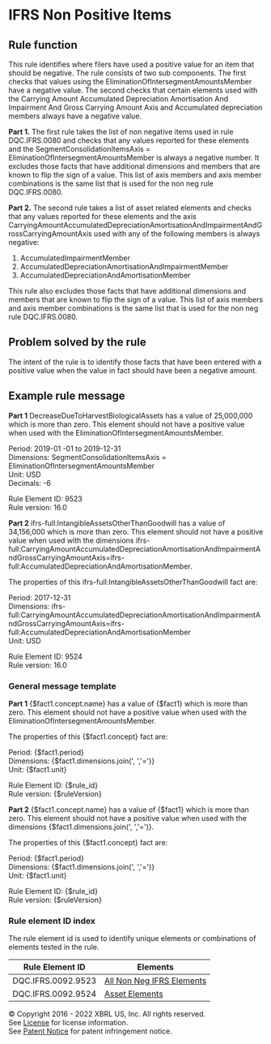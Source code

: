 # IFRS Non Positive Items  

## Rule function
This rule identifies where filers have used a positive value for an item that should be negative.  The rule consists of two sub components. The first checks that values using the EliminationOfIntersegmentAmountsMember have a negative value. The second checks that certain elements used with the Carrying Amount Accumulated Depreciation Amortisation And Impairment And Gross Carrying Amount Axis and Accumulated depreciation members always have a negative value.

**Part 1.**
The first rule takes the list of non negative items used in rule DQC.IFRS.0080 and checks that any values reported for these elements and the SegmentConsolidationItemsAxis = EliminationOfIntersegmentAmountsMember is always a negative number.  It excludes those facts that have additional dimensions and members that are known to flip the sign of a value.  This list of axis members and axis member combinations is the same list that is used for the non neg rule DQC.IFRS.0080.

**Part 2.**
The second rule takes a list of asset related elements and checks that any values reported for these elements and the axis  CarryingAmountAccumulatedDepreciationAmortisationAndImpairmentAndGrossCarryingAmountAxis used with any of the following members is always negative:

  1. AccumulatedImpairmentMember
  1. AccumulatedDepreciationAmortisationAndImpairmentMember
  1. AccumulatedDepreciationAndAmortisationMember

This rule also excludes those facts that have additional dimensions and members that are known to flip the sign of a value.  This list of axis members and axis member combinations is the same list that is used for the non neg rule DQC.IFRS.0080.

## Problem solved by the rule
The intent of the rule is to identify those facts that have been entered with a positive value when the value in fact should have been a negative amount.

## Example rule message
**Part 1**
DecreaseDueToHarvestBiologicalAssets has a value of 25,000,000 which is more than zero. This element should not have a positive value when used with the EliminationOfIntersegmentAmountsMember. 

Period: 2019-01 -01 to 2019-12-31  
Dimensions: SegmentConsolidationItemsAxis = EliminationOfIntersegmentAmountsMember  
Unit: USD  
Decimals: -6

Rule Element ID: 9523  
Rule version: 16.0

**Part 2**
ifrs-full:IntangibleAssetsOtherThanGoodwill has a value of 34,156,000 which is more than zero. This element should not have a positive value when used with the dimensions ifrs-full:CarryingAmountAccumulatedDepreciationAmortisationAndImpairmentAndGrossCarryingAmountAxis=ifrs-full:AccumulatedDepreciationAndAmortisationMember.

The properties of this ifrs-full:IntangibleAssetsOtherThanGoodwill fact are:

Period: 2017-12-31  
Dimensions: ifrs-full:CarryingAmountAccumulatedDepreciationAmortisationAndImpairmentAndGrossCarryingAmountAxis=ifrs-full:AccumulatedDepreciationAndAmortisationMember  
Unit: USD

Rule Element ID: 9524  
Rule version: 16.0 

### General message template
**Part 1**
{$fact1.concept.name} has a value of {$fact1} which is more than zero. This element should not have a positive value when used with the EliminationOfIntersegmentAmountsMember. 

The properties of this {$fact1.concept} fact are:

Period: {$fact1.period}  
Dimensions: {$fact1.dimensions.join(', ','=')}  
Unit: {$fact1.unit}

Rule Element ID: {$rule_id}  
Rule version: {$ruleVersion}

**Part 2**
{$fact1.concept.name} has a value of {$fact1} which is more than zero. This element should not have a positive value when used with the dimensions {$fact1.dimensions.join(', ','=')}. 

The properties of this {$fact1.concept} fact are:

Period: {$fact1.period}  
Dimensions: {$fact1.dimensions.join(', ','=')}  
Unit: {$fact1.unit}

Rule Element ID: {$rule_id}  
Rule version: {$ruleVersion}

### Rule element ID index
The rule element id is used to identify unique elements or combinations of elements tested in the rule.

|Rule Element ID|Elements|  
|--------|--------|  
|DQC.IFRS.0092.9523|[All Non Neg IFRS Elements](https://github.com/DataQualityCommittee/dqc_us_rules/blob/master/docs/DQC_US_0080/DQC_0080_ListOfElements.xlsx?raw=true)| 
|DQC.IFRS.0092.9524|[Asset Elements](https://github.com/DataQualityCommittee/dqc_us_rules/blob/master/dqc_us_rules/resources/DQC_IFRS_0091/dqc_0091_ifrs_2018_concepts.csv)|

© Copyright 2016 - 2022 XBRL US, Inc. All rights reserved.   
See [License](https://xbrl.us/dqc-license) for license information.  
See [Patent Notice](https://xbrl.us/dqc-patent) for patent infringement notice.  
